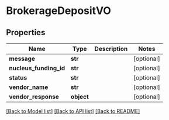 # BrokerageDepositVO

## Properties
Name | Type | Description | Notes
------------ | ------------- | ------------- | -------------
**message** | **str** |  | [optional] 
**nucleus_funding_id** | **str** |  | [optional] 
**status** | **str** |  | [optional] 
**vendor_name** | **str** |  | [optional] 
**vendor_response** | **object** |  | [optional] 

[[Back to Model list]](../README.md#documentation-for-models) [[Back to API list]](../README.md#documentation-for-api-endpoints) [[Back to README]](../README.md)



